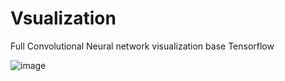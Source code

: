 # Vsualization
Full Convolutional Neural network visualization base Tensorflow

![image](https://github.com/Laicheng0830/Visualization/images/visual.jpg)